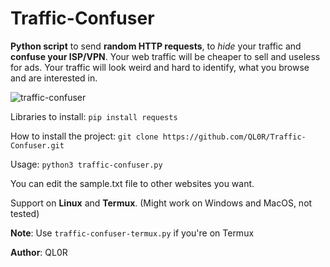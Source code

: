 # Traffic-Confuser

**Python script** to send **random HTTP requests**, to *hide* your traffic and **confuse your ISP/VPN**. Your web traffic will be cheaper to sell and useless for ads. Your traffic will look weird and hard to identify, what you browse and are interested in.

![traffic-confuser](https://user-images.githubusercontent.com/84932430/126857034-96fc345b-7d71-403b-b1fd-63af2860585b.GIF)


Libraries to install: `pip install requests`

How to install the project: `git clone https://github.com/QL0R/Traffic-Confuser.git`

Usage: `python3 traffic-confuser.py`

You can edit the sample.txt file to other websites you want.

Support on **Linux** and **Termux**. (Might work on Windows and MacOS, not tested)

**Note**: Use `traffic-confuser-termux.py` if you're on Termux

**Author**: QL0R
